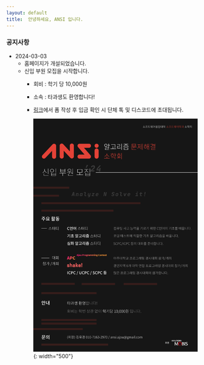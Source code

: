 ```yaml
---
layout: default
title:  안녕하세요, ANSI 입니다.
---
```


### 공지사항

- 2024-03-03
    - 홈페이지가 개설되었습니다.
    - 신입 부원 모집을 시작합니다.
        - 회비 : 학기 당 10,000원
        - 소속 : 타과생도 환영합니다!
        - [링크](https://forms.gle/BkGtBTEqLwfmyNWJA)에서 폼 작성 후 입금 확인 시 단체 톡 및 디스코드에 초대됩니다.

            ![poster](./post/files/A4%20-%201.png){: width="500"}

<!-- _Add your text here_


What's Markdown (`.md`)?

Markdown is markup that lets you write hypertext (HTML) documents
in easy-to-read and easy-to-write plain text.
No angle brackets `<></>` required for
paragraphs, lists, blockquotes, tables, etc.


This is a paragraph (in Markdown). Some more
text here.

This is another paragraph.

This is a list:

- Orange
- Apple
- Blueberry



Just getting started with Markdown?
See the [HTML <-> Markdown Quick Reference (Cheat Sheet)][quickref].


[quickref]: https://github.com/mundimark/quickrefs/blob/master/HTML.md -->
